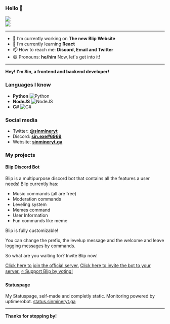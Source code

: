 ### Hello 👋

  <img src="https://github-readme-stats.vercel.app/api?username=sinmineryt&show_icons=true&count_private=true">  <br>
  <img src="https://github-readme-stats.vercel.app/api/top-langs/?username=sinmineryt&show_icons=true">


---

- 🔭 I’m currently working on **The new Blip Website**
- 🌱 I’m currently learning **React**
- 📫 How to reach me: **Discord, Email and Twitter**
- 😄 Pronouns: **he/him**
Now, let's get into it!

---

**Hey!**
**I'm Sin, a frontend and backend developer!**

### Languages I know
                
+ **Python** ![Python](https://i.ibb.co/GRhwz5D/768px-python-logo-notext-svg.png)
+ **NodeJS** ![NodeJS](https://i.ibb.co/0BtyMGw/Webp-net-resizeimage.png)
+ **C#** ![C#](https://i.ibb.co/y8r3jfc/Webp-net-resizeimage-1.png)

### Social media

+ Twitter:  **[@sinmineryt](http://twitter.com/sinmineryt)**
+ Discord:  **[sin.exe#6969](https://dsc.bio/sinmineryt)**
+ Website: **[sinmineryt.ga](https://sinmineryt.ga)**

### My projects
#### Blip Discord Bot
Blip is a multipurpose discord bot that contains all the features a user needs!
Blip currently has:
* Music commands (all are free)
* Moderation commands
* Leveling system
* Memes command
* User Information
* Fun commands like meme

Blip is fully customizable!

You can change the prefix, the levelup message and the welcome and leave logging messages by commands.

So what are you waiting for? Invite Blip now!


[Click here to join the official server.](https://discord.gg/6BKyaryqAX "Click here to join the official server.") 
[Click here to invite the bot to your server.](http://invite.blip-bot.cf "Click here to invite the bot to your server.")
[⭐ Support Blip by voting!](https://top.gg/bot/733241107277938688/vote)

#### Statuspage
My Statuspage, self-made and completly static. Monitoring powered by uptimerobot.
[status.sinmineryt.ga](https://status.sinmineryt.ga)

---
**Thanks for stopping by!**


